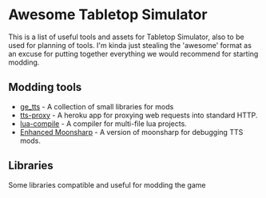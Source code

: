 # Awesome Tabletop Simulator

This is a list of useful tools and assets for Tabletop Simulator, also to be used for planning of tools.
I'm kinda just stealing the 'awesome' format as an excuse for putting together everything we would recommend for starting modding.

## Modding tools

- [ge_tts](https://gitlab.com/BenjaminDobell/ge_tts/) - A collection of small libraries for mods
- [tts-proxy](https://github.com/Benjamin-Dobell/tts-proxy) - A heroku app for proxying web requests into standard HTTP.
- [lua-compile](https://gitlab.com/MoreThanTom/lua-compiled-require) - A compiler for multi-file lua projects.
- [Enhanced Moonsharp](https://github.com/Benjamin-Dobell/moonsharp) - A version of moonsharp for debugging TTS mods.

## Libraries

Some libraries compatible and useful for modding the game
